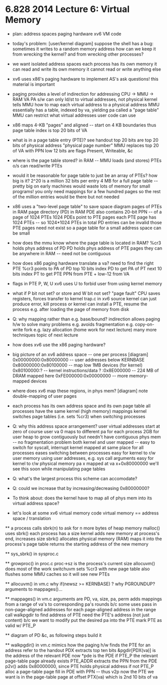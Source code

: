 6.828 2014 Lecture 6: Virtual Memory
==

* plan:
  address spaces
  paging hardware
  xv6 VM code

* today's problem:
  [user/kernel diagram]
  suppose the shell has a bug:
    sometimes it writes to a random memory address
  how can we keep it from wrecking the kernel?
    and from wrecking other processes?

* we want isolated address spaces
  each process has its own memory
  it can read and write its own memory
  it cannot read or write anything else

* xv6 uses x86's paging hardware to implement AS's
  ask questions! this material is important

* paging provides a level of indirection for addressing
  CPU -> MMU -> RAM
      VA     PA
  s/w can only ld/st to virtual addresses, not physical
  kernel tells MMU how to map each virtual address to a physical address
    MMU essentially has a table, indexed by va, yielding pa
    called a "page table"
  MMU can restrict what virtual addresses user code can use

* x86 maps 4-KB "pages"
  and aligned -- start on 4 KB boundaries
  thus page table index is top 20 bits of VA

* what is in a page table entry (PTE)?
  see handout
  top 20 bits are top 20 bits of physical address
    "physical page number"
    MMU replaces top 20 of VA with PPN
  low 12 bits are flags
    Present, Writeable, &c

* where is the page table stored?
  in RAM -- MMU loads (and stores) PTEs
  o/s can read/write PTEs

* would it be reasonable for page table to just be an array of PTEs?
  how big is it?
  2^20 is a million
  32 bits per entry
  4 MB for a full page table -- pretty big on early machines
  would waste lots of memory for small programs!
    you only need mappings for a few hundred pages
    so the rest of the million entries would be there but not needed

* x86 uses a "two-level page table" to save space
  diagram
  pages of PTEs in RAM
  page directory (PD) in RAM
  PDE also contains 20-bit PPN -- of a page of 1024 PTEs
  1024 PDEs point to PTE pages
    each PTE page has 1024 PTEs -- so 1024*1024 PTEs in total
  PD entries can be invalid
    those PTE pages need not exist
    so a page table for a small address space can be small

* how does the mmu know where the page table is located in RAM?
  %cr3 holds phys address of PD
  PD holds phys address of PTE pages
  they can be anywhere in RAM -- need not be contiguous

* how does x86 paging hardware translate a va?
  need to find the right PTE
  %cr3 points to PA of PD
  top 10 bits index PD to get PA of PT
  next 10 bits index PT to get PTE
  PPN from PTE + low-12 from VA

* flags in PTE
  P, W, U
  xv6 uses U to forbid user from using kernel memory

* what if P bit not set? or store and W bit not set?
  "page fault"
  CPU saves registers, forces transfer to kernel
  trap.c in xv6 source
  kernel can just produce error, kill process
  or kernel can install a PTE, resume the process
    e.g. after loading the page of memory from disk

* Q: why mapping rather than e.g. base/bound?
  indirection allows paging h/w to solve many problems
  e.g. avoids fragmentation
  e.g. copy-on-write fork
  e.g. lazy allocation (home work for next lecture)
  many more techniques
  topic of next lecture

* how does xv6 use the x86 paging hardware?

* big picture of an xv6 address space -- one per process
  [diagram]
  0x00000000:0x80000000 -- user addresses below KERNBASE
  0x80000000:0x80100000 -- map low 1MB devices (for kernel)
  0x80100000:?          -- kernel instructions/data
  ?         :0x8E000000 -- 224 MB of DRAM mapped here
  0xFE000000:0x00000000 -- more memory-mapped devices

* where does xv6 map these regions, in phys mem?
  [diagram]
  note double-mapping of user pages

* each process has its own address space
  and its own page table
  all processes have the same kernel (high memory) mappings
  kernel switches page tables (i.e. sets %cr3) when switching processes

* Q: why this address space arrangement?
  user virtual addresses start at zero
    of course user va 0 maps to different pa for each process
  2GB for user heap to grow contiguously
    but needn't have contiguous phys mem -- no fragmentation problem
  both kernel and user mapped -- easy to switch for syscall, interrupt
  kernel mapped at same place for all processes
    eases switching between processes
  easy for kernel to r/w user memory
    using user addresses, e.g. sys call arguments
  easy for kernel to r/w physical memory
    pa x mapped at va x+0x80000000
    we'll see this soon while manipulating page tables

* Q: what's the largest process this scheme can accomodate?

* Q: could we increase that by increasing/decreasing 0x80000000?

* To think about: does the kernel have to map all of phys mem
  into its virtual address space?

* let's look at some xv6 virtual memory code
  virtual memory == address space / translation

** a process calls sbrk(n) to ask for n more bytes of heap memory
  malloc() uses sbrk()
  each process has a size
    kernel adds new memory at process's end, increases size
  sbrk() allocates physical memory (RAM)
  maps it into the process's page table
  returns the starting address of the new memory

** sys_sbrk() in sysproc.c
<!---
   trace sbrk from user space
   just run ls (or any other cmd from shell)
   the new process forked by shell calls malloc for execcmd structure
   malloc.c calls sbrk
-->


** growproc() in proc.c
  proc->sz is the process's current size
  allocuvm() does most of the work
  switchuvm sets %cr3 with new page table
    also flushes some MMU caches so it will see new PTEs

** allocuvm() in vm.c
  why if(newsz >= KERNBASE) ?
  why PGROUNDUP?
  arguments to mappages()...

** mappages() in vm.c
  arguments are PD, va, size, pa, perm
  adds mappings from a range of va's to corresponding pa's
  rounds b/c some uses pass in non-page-aligned addresses
  for each page-aligned address in the range
    call walkpgdir to find address of PTE
      need the PTE's address (not just content) b/c we want to modify
    put the desired pa into the PTE
    mark PTE as valid w/ PTE_P

** diagram of PD &c, as following steps build it

** walkpgdir() in vm.c
  mimics how the paging h/w finds the PTE for an address
  refer to the handout
  PDX extracts top ten bits
  &pgdir[PDX(va)] is the address of the relevant PDE
  now *pde is the PDE
  if PTE_P
    the relevant page-table page already exists
    PTE_ADDR extracts the PPN from the PDE
    p2v() adds 0x80000000, since PTE holds physical address
  if not PTE_P
    alloc a page-table page
    fill in PDE with PPN -- thus v2p
  now the PTE we want is in the page-table page
    at offset PTX(va)
    which is 2nd 10 bits of va
